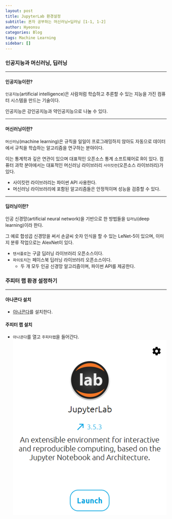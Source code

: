 ```yaml
---
layout: post
title: JupyterLab 환경설정
subtitle: 혼자 공부하는 머신러닝+딥러닝 [1-1, 1-2]
author: Hyeonsu
categories: Blog
tags: Machine Learning
sidebar: []
---
```


### 인공지능과 머신러닝, 딥러닝
------------------
#### 인공지능이란?
`인공지능`(artificial intelligence)은 사람처럼 학습하고 추론할 수 있는 지능을 가진 컴퓨터 시스템을 만드는 기술이다.

인공지능은 강인공지능과 약인공지능으로 나눌 수 있다.

-------------------
#### 머신러닝이란?
`머신러닝`(machine learning)은 규칙을 일일이 프로그래밍하지 않아도 자동으로 데이터에서 규칙을 학습하는 알고리즘을 연구하는 분야이다.

이는 통계학과 깊은 연관이 있으며 대표적인 오픈소스 통계 소프트웨어로 R이 있다. 
컴퓨터 과학 분야에서는 대표적인 머신러닝 라이브러리 `사이킷런`(오픈소스 라이브러리)가 있다.
- 사이킷런 라이브러리는 파이썬 API 사용한다.
- 머신러닝 라이브러리에 포함된 알고리즘들은 안정적이며 성능을 검증할 수 있다.

-------------------    
#### 딥러닝이란?
인공 신경망(artificial neural network)을 기반으로 한 방법들을 `딥러닝`(deep learning)이라 한다.

그 예로 합성곱 신경망을 써서 손글씨 숫자 인식을 할 수 있는 LeNet-5이 있으며, 이미지 분류 작업으로는 AlexNet이 있다.
- `텐서플로`는 구글 딥러닝 라이브러리 오픈소스이다.
- `파이토치`는 페이스북 딥러닝 라이브러리 오픈소스이다.
    - 두 개 모두 인공 신경망 알고리즘이며, 파이썬 API를 제공한다.


### 주피터 랩 환경 설정하기
-------------------
#### 아나콘다 설치
- [아나콘다](https://www.anaconda.com/download)를 설치한다.

#### 주피터 랩 설치 
- `아나콘다`를 열고 `주피터랩`을 들어간다.
![JupyterLab](/assets/images/post/2023-07-02-%5B1-11-2%5D/01.png)
    